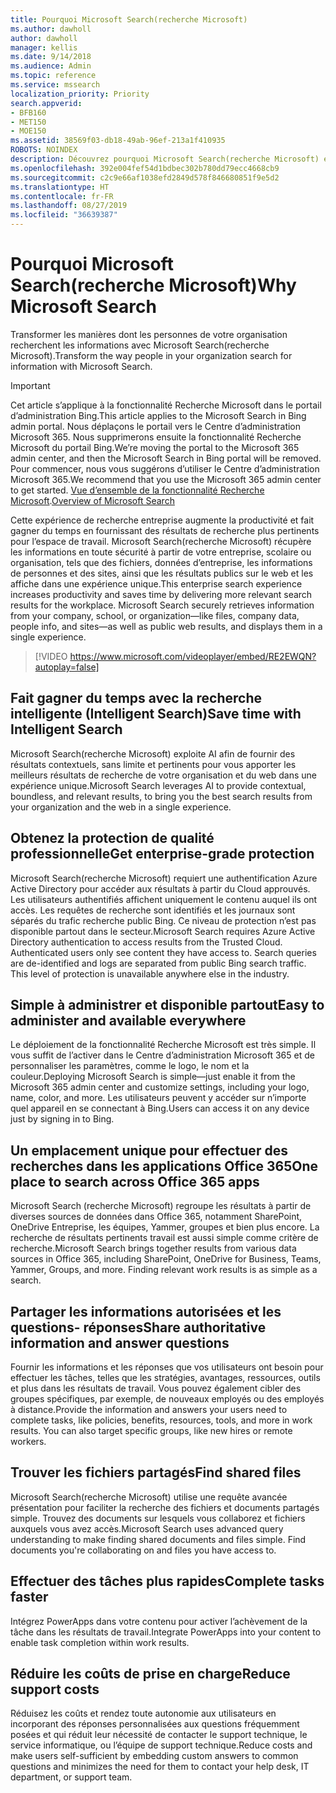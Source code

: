 ```yaml
---
title: Pourquoi Microsoft Search(recherche Microsoft)
ms.author: dawholl
author: dawholl
manager: kellis
ms.date: 9/14/2018
ms.audience: Admin
ms.topic: reference
ms.service: mssearch
localization_priority: Priority
search.appverid:
- BFB160
- MET150
- MOE150
ms.assetid: 38569f03-db18-49ab-96ef-213a1f410935
ROBOTS: NOINDEX
description: Découvrez pourquoi Microsoft Search(recherche Microsoft) est une recherche d’entreprise intelligente pour les lieux de travail modernes.
ms.openlocfilehash: 392e004fef54d1bdbec302b780dd79ecc4668cb9
ms.sourcegitcommit: c2c9e66af1038efd2849d578f846680851f9e5d2
ms.translationtype: HT
ms.contentlocale: fr-FR
ms.lasthandoff: 08/27/2019
ms.locfileid: "36639387"
---
```

# <a name="why-microsoft-search"></a><span data-ttu-id="0460e-103">Pourquoi Microsoft Search(recherche Microsoft)</span><span class="sxs-lookup"><span data-stu-id="0460e-103">Why Microsoft Search</span></span>

<span data-ttu-id="0460e-104">Transformer les manières dont les personnes de votre organisation recherchent les informations avec Microsoft Search(recherche Microsoft).</span><span class="sxs-lookup"><span data-stu-id="0460e-104">Transform the way people in your organization search for information with Microsoft Search.</span></span> 

> [!IMPORTANT]
> <span data-ttu-id="0460e-105">Cet article s’applique à la fonctionnalité Recherche Microsoft dans le portail d’administration Bing.</span><span class="sxs-lookup"><span data-stu-id="0460e-105">This article applies to the Microsoft Search in Bing admin portal.</span></span> <span data-ttu-id="0460e-106">Nous déplaçons le portail vers le Centre d’administration Microsoft 365. Nous supprimerons ensuite la fonctionnalité Recherche Microsoft du portail Bing.</span><span class="sxs-lookup"><span data-stu-id="0460e-106">We’re moving the portal to the Microsoft 365 admin center, and then the Microsoft Search in Bing portal will be removed.</span></span> <span data-ttu-id="0460e-107">Pour commencer, nous vous suggérons d’utiliser le Centre d’administration Microsoft 365.</span><span class="sxs-lookup"><span data-stu-id="0460e-107">We recommend that you use the Microsoft 365 admin center to get started.</span></span> <span data-ttu-id="0460e-108">[Vue d’ensemble de la fonctionnalité Recherche Microsoft](overview-microsoft-search.md).</span><span class="sxs-lookup"><span data-stu-id="0460e-108">[Overview of Microsoft Search](overview-microsoft-search.md)</span></span>
  
<span data-ttu-id="0460e-p102">Cette expérience de recherche entreprise augmente la productivité et fait gagner du temps en fournissant des résultats de recherche plus pertinents pour l’espace de travail. Microsoft Search(recherche Microsoft) récupère les informations en toute sécurité à partir de votre entreprise, scolaire ou organisation, tels que des fichiers, données d’entreprise, les informations de personnes et des sites, ainsi que les résultats publics sur le web et les affiche dans une expérience unique.</span><span class="sxs-lookup"><span data-stu-id="0460e-p102">This enterprise search experience increases productivity and saves time by delivering more relevant search results for the workplace. Microsoft Search securely retrieves information from your company, school, or organization—like files, company data, people info, and sites—as well as public web results, and displays them in a single experience.</span></span>

> [!VIDEO https://www.microsoft.com/videoplayer/embed/RE2EWQN?autoplay=false]
  
## <a name="save-time-with-intelligent-search"></a><span data-ttu-id="0460e-111">Fait gagner du temps avec la recherche intelligente (Intelligent Search)</span><span class="sxs-lookup"><span data-stu-id="0460e-111">Save time with Intelligent Search</span></span>

<span data-ttu-id="0460e-112">Microsoft Search(recherche Microsoft) exploite AI afin de fournir des résultats contextuels, sans limite et pertinents pour vous apporter les meilleurs résultats de recherche de votre organisation et du web dans une expérience unique.</span><span class="sxs-lookup"><span data-stu-id="0460e-112">Microsoft Search leverages AI to provide contextual, boundless, and relevant results, to bring you the best search results from your organization and the web in a single experience.</span></span>
  
## <a name="get-enterprise-grade-protection"></a><span data-ttu-id="0460e-113">Obtenez la protection de qualité professionnelle</span><span class="sxs-lookup"><span data-stu-id="0460e-113">Get enterprise-grade protection</span></span>

<span data-ttu-id="0460e-p103">Microsoft Search(recherche Microsoft) requiert une authentification Azure Active Directory pour accéder aux résultats à partir du Cloud approuvés. Les utilisateurs authentifiés affichent uniquement le contenu auquel ils ont accès. Les requêtes de recherche sont identifiés et les journaux sont séparés du trafic recherche public Bing. Ce niveau de protection n’est pas disponible partout dans le secteur.</span><span class="sxs-lookup"><span data-stu-id="0460e-p103">Microsoft Search requires Azure Active Directory authentication to access results from the Trusted Cloud. Authenticated users only see content they have access to. Search queries are de-identified and logs are separated from public Bing search traffic. This level of protection is unavailable anywhere else in the industry.</span></span>
  
## <a name="easy-to-administer-and-available-everywhere"></a><span data-ttu-id="0460e-118">Simple à administrer et disponible partout</span><span class="sxs-lookup"><span data-stu-id="0460e-118">Easy to administer and available everywhere</span></span>

<span data-ttu-id="0460e-119">Le déploiement de la fonctionnalité Recherche Microsoft est très simple. Il vous suffit de l’activer dans le Centre d’administration Microsoft 365 et de personnaliser les paramètres, comme le logo, le nom et la couleur.</span><span class="sxs-lookup"><span data-stu-id="0460e-119">Deploying Microsoft Search is simple—just enable it from the Microsoft 365 admin center and customize settings, including your logo, name, color, and more.</span></span> <span data-ttu-id="0460e-120">Les utilisateurs peuvent y accéder sur n’importe quel appareil en se connectant à Bing.</span><span class="sxs-lookup"><span data-stu-id="0460e-120">Users can access it on any device just by signing in to Bing.</span></span>
  
## <a name="one-place-to-search-across-office-365-apps"></a><span data-ttu-id="0460e-121">Un emplacement unique pour effectuer des recherches dans les applications Office 365</span><span class="sxs-lookup"><span data-stu-id="0460e-121">One place to search across Office 365 apps</span></span>

<span data-ttu-id="0460e-p105">Microsoft Search (recherche Microsoft) regroupe les résultats à partir de diverses sources de données dans Office 365, notamment SharePoint, OneDrive Entreprise, les équipes, Yammer, groupes et bien plus encore. La recherche de résultats pertinents travail est aussi simple comme critère de recherche.</span><span class="sxs-lookup"><span data-stu-id="0460e-p105">Microsoft Search brings together results from various data sources in Office 365, including SharePoint, OneDrive for Business, Teams, Yammer, Groups, and more. Finding relevant work results is as simple as a search.</span></span>
  
## <a name="share-authoritative-information-and-answer-questions"></a><span data-ttu-id="0460e-124">Partager les informations autorisées et les questions- réponses</span><span class="sxs-lookup"><span data-stu-id="0460e-124">Share authoritative information and answer questions</span></span>

<span data-ttu-id="0460e-p106">Fournir les informations et les réponses que vos utilisateurs ont besoin pour effectuer les tâches, telles que les stratégies, avantages, ressources, outils et plus dans les résultats de travail. Vous pouvez également cibler des groupes spécifiques, par exemple, de nouveaux employés ou des employés à distance.</span><span class="sxs-lookup"><span data-stu-id="0460e-p106">Provide the information and answers your users need to complete tasks, like policies, benefits, resources, tools, and more in work results. You can also target specific groups, like new hires or remote workers.</span></span>
  
## <a name="find-shared-files"></a><span data-ttu-id="0460e-127">Trouver les fichiers partagés</span><span class="sxs-lookup"><span data-stu-id="0460e-127">Find shared files</span></span>

<span data-ttu-id="0460e-p107">Microsoft Search(recherche Microsoft) utilise une requête avancée présentation pour faciliter la recherche des fichiers et documents partagés simple. Trouvez des documents sur lesquels vous collaborez et fichiers auxquels vous avez accès.</span><span class="sxs-lookup"><span data-stu-id="0460e-p107">Microsoft Search uses advanced query understanding to make finding shared documents and files simple. Find documents you're collaborating on and files you have access to.</span></span> 
  
## <a name="complete-tasks-faster"></a><span data-ttu-id="0460e-130">Effectuer des tâches plus rapides</span><span class="sxs-lookup"><span data-stu-id="0460e-130">Complete tasks faster</span></span>

<span data-ttu-id="0460e-131">Intégrez PowerApps dans votre contenu pour activer l’achèvement de la tâche dans les résultats de travail.</span><span class="sxs-lookup"><span data-stu-id="0460e-131">Integrate PowerApps into your content to enable task completion within work results.</span></span>
  
## <a name="reduce-support-costs"></a><span data-ttu-id="0460e-132">Réduire les coûts de prise en charge</span><span class="sxs-lookup"><span data-stu-id="0460e-132">Reduce support costs</span></span>

<span data-ttu-id="0460e-133">Réduisez les coûts et rendez toute autonomie aux utilisateurs en incorporant des réponses personnalisées aux questions fréquemment posées et qui réduit leur nécessité de contacter le support technique, le service informatique, ou l’équipe de support technique.</span><span class="sxs-lookup"><span data-stu-id="0460e-133">Reduce costs and make users self-sufficient by embedding custom answers to common questions and minimizes the need for them to contact your help desk, IT department, or support team.</span></span>
  

